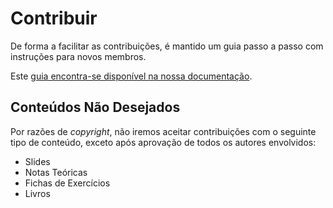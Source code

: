 # Contribuir

De forma a facilitar as contribuições, é mantido um guia passo a passo com instruções
para novos membros.

Este [guia encontra-se disponível na nossa documentação](https://leic-pt.github.io/docs/).

## Conteúdos Não Desejados

Por razões de _copyright_, não iremos aceitar contribuições com o seguinte tipo
de conteúdo, exceto após aprovação de todos os autores envolvidos:

- Slides
- Notas Teóricas
- Fichas de Exercícios
- Livros
